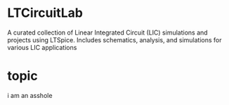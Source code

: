 # LTCircuitLab
A curated collection of Linear Integrated Circuit (LIC) simulations and projects using LTSpice. Includes schematics, analysis, and simulations for various LIC applications
# topic
i am an asshole

